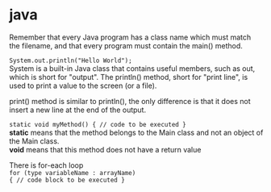 # java

Remember that every Java program has a class name which must match the filename, and that every program must contain the main() method.

<code>System.out.println("Hello World");</code></br>
System is a built-in Java class that contains useful members, such as out, which is short for "output". The println() method, short for "print line", is used to print a value to the screen (or a file).

print() method is similar to println(), the only difference is that it does not insert a new line at the end of the output.

<code>static void myMethod() {
    // code to be executed
  }</code></br>
  <b>static</b> means that the method belongs to the Main class and not an object of the Main class.</br><b>void</b> means that this method does not have a return value 

There is for-each loop</br>
<code>for (type variableName : arrayName) {
  // code block to be executed
}</code>
